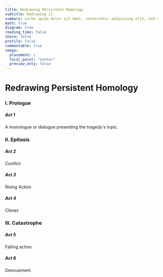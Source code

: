 ```yaml
---
title: Redrawing Persistent Homology
subtitle: Redrawing it.
summary: Lorem ipsum dolor sit amet, consectetur adipiscing elit, sed do eiusmod tempor incididunt ut labore et dolore magna aliqua. Adipiscing at in tellus integer. Ac feugiat sed lectus vestibulum mattis ullamcorper velit sed ullamcorper. Risus viverra adipiscing at in tellus integer feugiat. Vel facilisis volutpat est velit egestas dui id ornare. Volutpat ac tincidunt vitae semper quis lectus nulla. Cras adipiscing enim eu turpis. Lorem ipsum dolor sit amet consectetur. 
math: true
diagram: true
reading_time: false  
share: false  
profile: false  
commentable: true
image:
  placement: 1
  focal_point: "Center"
  preview_only: false
---
```



# Redrawing Persistent Homology

### I. Prologue

##### Act 1

A monologue or dialogue presenting the tragedy's topic.

### II. Epitasis

##### Act 2

Conflict

##### Act 3

Rising Action

##### Act 4

Climax

### III. Catastrophe

##### Act 5

Falling action

##### Act 6

Denouement


